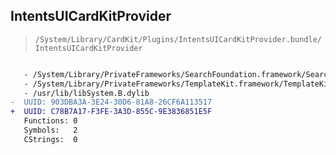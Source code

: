 ## IntentsUICardKitProvider

> `/System/Library/CardKit/Plugins/IntentsUICardKitProvider.bundle/IntentsUICardKitProvider`

```diff

   - /System/Library/PrivateFrameworks/SearchFoundation.framework/SearchFoundation
   - /System/Library/PrivateFrameworks/TemplateKit.framework/TemplateKit
   - /usr/lib/libSystem.B.dylib
-  UUID: 903DBA3A-3E24-30D6-81A8-26CF6A113517
+  UUID: C78B7A17-F3FE-3A3D-855C-9E3836851E5F
   Functions: 0
   Symbols:   2
   CStrings:  0

```
